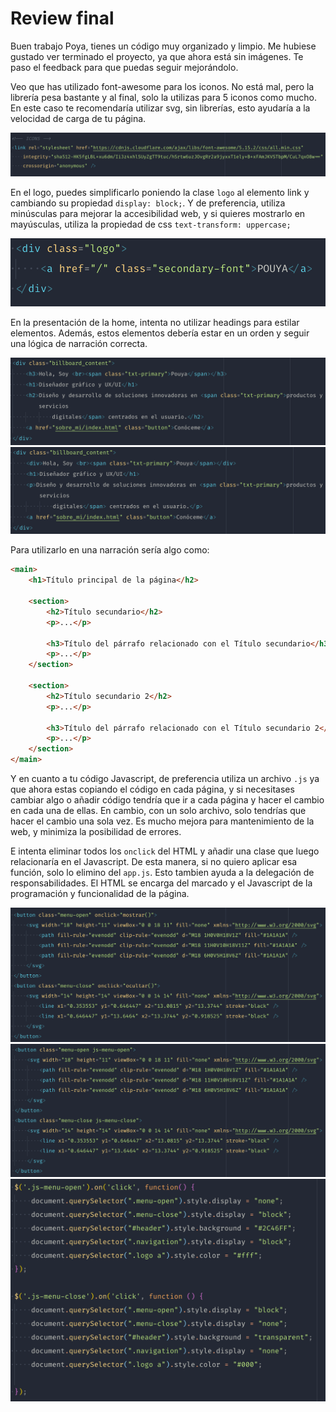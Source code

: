 # Review final

Buen trabajo Poya, tienes un código muy organizado y limpio. Me hubiese gustado ver terminado el proyecto, ya que ahora está sin imágenes. Te paso el feedback para que puedas seguir mejorándolo.

Veo que has utilizado font-awesome para los iconos. No está mal, pero la librería pesa bastante y al final, solo la utilizas para 5 iconos como mucho. En este caso te recomendaría utilizar svg, sin librerías, esto ayudaría a la velocidad de carga de tu página.

![](img/fontawesome.png)

En el logo, puedes simplificarlo poniendo la clase `logo` al elemento link y cambiando su propiedad `display: block;`. Y de preferencia, utiliza minúsculas para mejorar la accesibilidad web, y si quieres mostrarlo en mayúsculas, utiliza la propiedad de css `text-transform: uppercase;`

![](img/uppercase.png)

En la presentación de la home, intenta no utilizar headings para estilar elementos. Además, estos elementos debería estar en un orden y seguir una lógica de narración correcta.

![](img/semantics.png)
![](img/semantics-solution.png)

Para utilizarlo en una narración sería algo como:

```html
<main>
    <h1>Título principal de la página</h2>

    <section>
        <h2>Título secundario</h2>
        <p>...</p>

        <h3>Título del párrafo relacionado con el Título secundario</h3>
        <p>...</p>
    </section>

    <section>
        <h2>Título secundario 2</h2>
        <p>...</p>

        <h3>Título del párrafo relacionado con el Título secundario 2</h3>
        <p>...</p>
    </section>
</main>
```

Y en cuanto a tu código Javascript, de preferencia utiliza un archivo `.js` ya que ahora estas copiando el código en cada página, y si necesitases cambiar algo o añadir código tendría que ir a cada página y hacer el cambio en cada una de ellas. En cambio, con un solo archivo, solo tendrías que hacer el cambio una sola vez. Es mucho mejora para mantenimiento de la web, y minimiza la posibilidad de errores.

E intenta eliminar todos los `onclick` del HTML y añadir una clase que luego relacionaría en el Javascript. De esta manera, si no quiero aplicar esa función, solo lo elimino del `app.js`. Esto tambien ayuda a la delegación de responsabilidades. El HTML se encarga del marcado y el Javascript de la programación y funcionalidad de la página.

![](img/js.png)
![](img/js-solution.png)
![](img/js-app.png)
